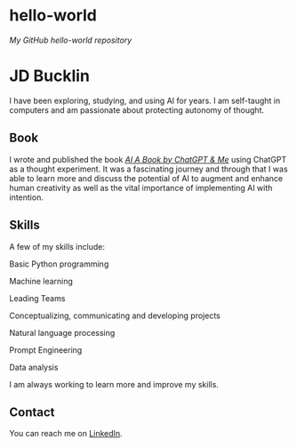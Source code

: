 # hello-world
*My GitHub hello-world repository*

# JD Bucklin

I have been exploring, studying, and using AI for years. I am self-taught in computers and am passionate about protecting autonomy of thought.

## Book

I wrote and published the book *[AI A Book by ChatGPT & Me](https://www.amazon.com/dp/B0BVY3FM3Z?ref_=k4w_ss_store_lp)* using ChatGPT as a thought experiment. It was a fascinating journey and through that I was able to learn more and discuss the potential of AI to augment and enhance human creativity as well as the vital importance of implementing AI with intention.

## Skills

A few of my skills include:

Basic Python programming

Machine learning

Leading Teams

Conceptualizing, communicating and developing projects

Natural language processing

Prompt Engineering

Data analysis

I am always working to learn more and improve my skills.

## Contact

You can reach me on [LinkedIn](https://www.linkedin.com/in/jdbucklin/).

